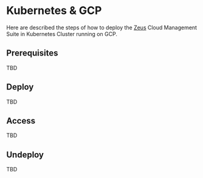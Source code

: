 # Kubernetes & GCP
Here are described the steps of how to deploy the [Zeus](https://github.com/dirigiblelabs/zeus) Cloud Management Suite in Kubernetes Cluster running on GCP.

## Prerequisites
TBD

## Deploy
TBD

## Access
TBD

## Undeploy
TBD
